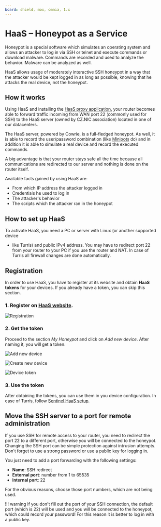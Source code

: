 ```yaml
---
board: shield, mox, omnia, 1.x
---
```


# HaaS – Honeypot as a Service

Honeypot is a special software which simulates an operating system and allows an
attacker to log in via SSH or telnet and execute commands or download malware.
Commands are recorded and used to analyze the behavior. Malware can be analyzed
as well.

HaaS allows usage of moderately interactive SSH honeypot in a way that the
attacker would be kept logged in as long as possible, knowing that he attacks
the real device, not the honeypot.

## How it works

Using HaaS and installing the
[HaaS proxy application](https://haas.nic.cz/proxy/), your router becomes able
to forward traffic incoming from WAN port 22 (commonly used for SSH) to the HaaS
server (owned by CZ.NIC association) located in one of our datacenters.

The HaaS server, powered by Cowrie, is a full-fledged honeypot. As well, it is
able to record the user/password combination (like
[Minipots](intro.md) do) and in addition it is able to simulate a real
device and record the executed commands.

A big advantage is that your router stays safe all the time because all
communications are redirected to our server and nothing is done on the router
itself.

Available facts gained by using HaaS are:

- From which IP address the attacker logged in
- Credentials he used to log in
- The attacker's behavior
- The scripts which the attacker ran in the honeypot

## How to set up HaaS

To activate HaaS, you need a PC or server with Linux (or another supported device
- like Turris) and public IPv4 address. You may have to redirect port 22 from
your router to your PC if you use the router and NAT. In case of Turris all
firewall changes are done automatically.

## Registration

In order to use HaaS, you have to register at its website and obtain **HaaS
tokens** for your devices. If you already have a token, you can skip this
section.

### 1. Register on [HaaS website](https://haas.nic.cz/).

   ![Registration](registration.png)

### 2. Get the token

Proceed to the section *My Honeypot* and click on *Add new device*. After naming
it, you will get a token.

   ![Add new device](add-new-device.png)

   ![Create new device](create-new-device.png)

   ![Device token](device-token.png)

### 3. Use the token

After obtaining the tokens, you can use them in you device configuration.
In case of Turris, follow [Sentinel HaaS setup](setup.md#haas).

## Move the SSH server to a port for remote administration

If you use SSH for remote access to your router, you need to redirect the port
22 to a different port, otherwise you will be connected to the honeypot.
Changing the SSH port can be simple protection against intrusion attempts.
Don't forget to use a strong password or use a public key for logging in.

You just need to add a port forwarding with the following settings:

- **Name**: SSH redirect
- **External port**: number from 1 to 65535
- **Internal port**: 22

For the obvious reasons, choose those port numbers, which are not being used.

!!! warning
    If you don't fill out the port of your SSH connection, the default port
    (which is 22) will be used and you will be connected to the honeypot,
    which could record your password! For this reason it is better to log in
    with a public key.
